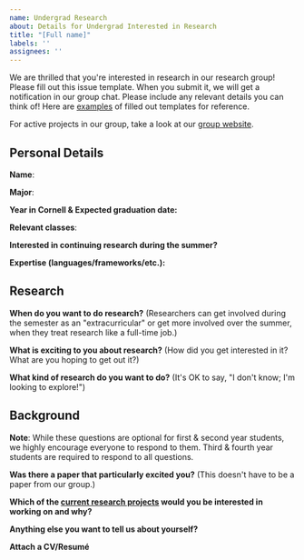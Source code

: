 ```yaml
---
name: Undergrad Research
about: Details for Undergrad Interested in Research
title: "[Full name]"
labels: ''
assignees: ''
---
```


We are thrilled that you're interested in research in our research group! Please fill out this issue template. When you submit it, we will get a notification in our group chat. Please include any relevant details you can think of! Here are [examples](https://github.com/cucapra/undergrad-research/issues?q=is%3Aissue+is%3Aopen+label%3AExample) of filled out templates for reference.

For active projects in our group, take a look at our [group website](https://capra.cs.cornell.edu/).


## Personal Details

**Name**:

**Major**:

**Year in Cornell & Expected graduation date:**

**Relevant classes**:

**Interested in continuing research during the summer?**

**Expertise (languages/frameworks/etc.):**

## Research

**When do you want to do research?**
(Researchers can get involved during the semester as an "extracurricular" or get more involved over the summer, when they treat research like a full-time job.)

**What is exciting to you about research?**
(How did you get interested in it? What are you hoping to get out it?)

**What kind of research do you want to do?**
(It's OK to say, "I don't know; I'm looking to explore!")

## Background

**Note**: While these questions are optional for first & second year students, we highly encourage everyone to respond to them. Third & fourth year students are required to respond to all questions.

**Was there a paper that particularly excited you?**
(This doesn't have to be a paper from our group.)

**Which of the [current research projects](https://capra.cs.cornell.edu/) would you be interested in working on and why?**

**Anything else you want to tell us about yourself?**

**Attach a CV/Resumé**
